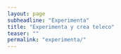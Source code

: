 ```yaml
---
layout: page
subheadline: "Experimenta"
title: "Experimenta y crea teleco"
teaser: ""
permalink: "experimenta/"
---
```

